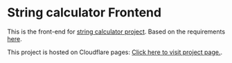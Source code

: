 # String calculator Frontend

This is the front-end for [string calculator project](https://github.com/fradeen/string-calculator). Based on the requirements [here](https://osherove.com/tdd-kata-1/).

This project is hosted on Cloudflare pages: [Click here to visit project page.](https://string-calculator.pages.dev/).
